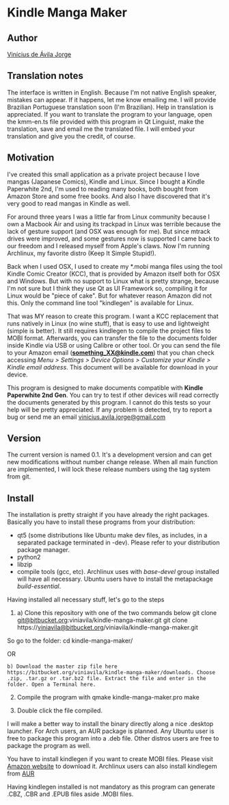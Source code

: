 # **Kindle Manga Maker** #

## Author ##

[Vinícius de Ávila Jorge](mailto:vinicius.avila.jorge@gmail.com)

## Translation notes ##

The interface is written in English. Because I'm not native English speaker, mistakes can appear. If it happens, let me know emailing me. I will provide Brazilian Portuguese translation soon (I'm Brazilian). Help in translation is appreciated. If you want to translate the program to your language, open the kmm-en.ts file provided with this program in Qt Linguist, make the translation, save and email me the translated file. I will embed your translation and give you the credit, of course.

## Motivation ##

I've created this small application as a private project because I love mangas (Japanese Comics), Kindle and Linux. Since I bought a Kindle Paperwhite 2nd, I'm used to reading many books, both bought from Amazon Store and some free books. And also I have discovered that it's very good to read mangas in Kindle as well.

For around three years I was a little far from Linux community because I own a Macbook Air and using its trackpad in Linux was terrible because the lack of gesture support (and OSX was enough for me). But since mtrack drives were improved, and some gestures now is supported I came back to our freedom and I released myself from Apple's claws. Now I'm running Archlinux, my favorite distro (Keep It Simple Stupid!).

Back when I used OSX, I used to create my *.mobi manga files using the tool Kindle Comic Creator (KCC), that is provided by Amazon itself both for OSX and Windows. But with no support to Linux what is pretty strange, because I'm not sure but I think they use Qt as UI Framework so, compiling it for Linux would be "piece of cake". But for whatever reason Amazon did not this. Only the command line tool "kindlegen" is available for Linux.

That was MY reason to create this program. I want a KCC replacement that runs natively in Linux (no wine stuff), that is easy to use and lightweight (simple is better). It still requires kindlegen to compile the project files to MOBI format. Afterwards, you can transfer the file to the documents folder inside Kindle via USB or using Calibre or other tool. Or you can send the file to your Amazon email (**something_XX@kindle.com**) that you chan check accessing *Menu > Settings > Device Options > Customize your Kindle > Kindle email address*. This document will be available for download in your device.

This program is designed to make documents compatible with **Kindle Paperwhite 2nd Gen**. You can try to test if other devices will read correctly the documents generated by this program. I cannot do this tests so your help will be pretty appreciated. If any problem is detected, try to report a bug or send me an email [vinicius.avila.jorge@gmail.com](mailto:vinicius.avila.jorge@gmail.com)

## Version ##

The current version is named 0.1. It's a development version and can get new modifications without number change release. When all main function are implemented, I will lock these release numbers using the tag system from git.

## Install ##

The installation is pretty straight if you have already the right packages. Basically you have to install these programs from your distribution:
* qt5 (some distributions like Ubuntu make dev files, as includes, in a separated package terminated in -dev). Please refer to your distribution package manager.
* python2
* libzip
* compile tools (gcc, etc). Archlinux uses with *base-devel* group installed will have all necessary. Ubuntu users have to install the metapackage *build-essential*.

Having installed all necessary stuff, let's go to the steps

1.
   a) Clone this repository with one of the two commands below
git clone git@bitbucket.org:viniavila/kindle-manga-maker.git
git clone https://viniavila@bitbucket.org/viniavila/kindle-manga-maker.git

So go to the folder:
cd kindle-manga-maker/

OR

    b) Download the master zip file here https://bitbucket.org/viniavila/kindle-manga-maker/downloads. Choose .zip, .tar.gz or .tar.bz2 file. Extract the file and enter in the folder. Open a Terminal here.

2. Compile the program with
qmake kindle-manga-maker.pro
make

3. Double click the file compiled.

I will make a better way to install the binary directly along a nice .desktop launcher.
For Arch users, an AUR package is planned. Any Ubuntu user is free to package this program into a .deb file. Other distros users are free to package the program as well.


You have to install kindlegen if you want to create MOBI files. Please visit [Amazon website](https://www.amazon.com/gp/feature.html?docId=1000765211) to download it. Archlinux users can also install kindlegem from [AUR](https://aur.archlinux.org/packages/kindlegen)

Having kindlegen installed is not mandatory as this program can generate .CBZ, .CBR and .EPUB files aside .MOBI files.